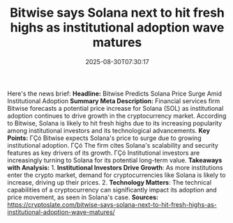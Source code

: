 ﻿---
title: "Bitwise says Solana next to hit fresh highs as institutional adoption wave matures"
date: "2025-08-30T07:30:17"
category: "Markets"
summary: ""
slug: "bitwise says solana next to hit fresh highs as institutional"
source_urls:
  - "https://cryptoslate.com/bitwise-says-solana-next-to-hit-fresh-highs-as-institutional-adoption-wave-matures/"
seo:
  title: "Bitwise says Solana next to hit fresh highs as institutional adoption wave matures | Hash n Hedge"
  description: ""
  keywords: ["news", "markets", "brief"]
---
Here's the news brief:  **Headline:** Bitwise Predicts Solana Price Surge Amid Institutional Adoption  **Summary Meta Description:** Financial services firm Bitwise forecasts a potential price increase for Solana (SOL) as institutional adoption continues to drive growth in the cryptocurrency market. According to Bitwise, Solana is likely to hit fresh highs due to its increasing popularity among institutional investors and its technological advancements.  **Key Points:**  ΓÇó Bitwise expects Solana's price to surge due to growing institutional adoption. ΓÇó The firm cites Solana's scalability and security features as key drivers of its growth. ΓÇó Institutional investors are increasingly turning to Solana for its potential long-term value.  **Takeaways with Analysis:**  1. **Institutional Investors Drive Growth**: As more institutions enter the crypto market, demand for cryptocurrencies like Solana is likely to increase, driving up their prices. 2. **Technology Matters**: The technical capabilities of a cryptocurrency can significantly impact its adoption and price movement, as seen in Solana's case.  **Sources:**  https://cryptoslate.com/bitwise-says-solana-next-to-hit-fresh-highs-as-institutional-adoption-wave-matures/ 
